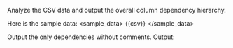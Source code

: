 Analyze the CSV data and output the overall column dependency hierarchy.

Here is the sample data:
<sample_data>
{{csv}}
</sample_data>

Output the only dependencies without comments.
Output: